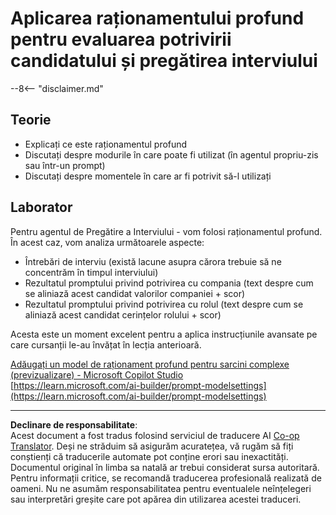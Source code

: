 <!--
CO_OP_TRANSLATOR_METADATA:
{
  "original_hash": "610b0181a64c306bc9a853fd974bc924",
  "translation_date": "2025-10-20T18:32:02+00:00",
  "source_file": "docs/operative-preview/09-deep-reasoning/README.md",
  "language_code": "ro"
}
-->
# Aplicarea raționamentului profund pentru evaluarea potrivirii candidatului și pregătirea interviului

--8<-- "disclaimer.md"

## Teorie

- Explicați ce este raționamentul profund
- Discutați despre modurile în care poate fi utilizat (în agentul propriu-zis sau într-un prompt)
- Discutați despre momentele în care ar fi potrivit să-l utilizați

## Laborator

Pentru agentul de Pregătire a Interviului - vom folosi raționamentul profund. În acest caz, vom analiza următoarele aspecte:

- Întrebări de interviu (există lacune asupra cărora trebuie să ne concentrăm în timpul interviului)
- Rezultatul promptului privind potrivirea cu compania (text despre cum se aliniază acest candidat valorilor companiei + scor)
- Rezultatul promptului privind potrivirea cu rolul (text despre cum se aliniază acest candidat cerințelor rolului + scor)

Acesta este un moment excelent pentru a aplica instrucțiunile avansate pe care cursanții le-au învățat în lecția anterioară.

[Adăugați un model de raționament profund pentru sarcini complexe (previzualizare) - Microsoft Copilot Studio](https://learn.microsoft.com/microsoft-copilot-studio/authoring-reasoning-models)  
[https://learn.microsoft.com/ai-builder/prompt-modelsettings](https://learn.microsoft.com/ai-builder/prompt-modelsettings)

---

**Declinare de responsabilitate**:  
Acest document a fost tradus folosind serviciul de traducere AI [Co-op Translator](https://github.com/Azure/co-op-translator). Deși ne străduim să asigurăm acuratețea, vă rugăm să fiți conștienți că traducerile automate pot conține erori sau inexactități. Documentul original în limba sa natală ar trebui considerat sursa autoritară. Pentru informații critice, se recomandă traducerea profesională realizată de oameni. Nu ne asumăm responsabilitatea pentru eventualele neînțelegeri sau interpretări greșite care pot apărea din utilizarea acestei traduceri.
